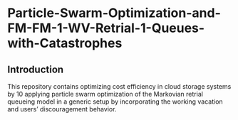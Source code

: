# Particle-Swarm-Optimization-and-FM-FM-1-WV-Retrial-1-Queues-with-Catastrophes

## Introduction
This repository contains optimizing cost efficiency in cloud storage systems by 10 applying particle swarm optimization of the Markovian retrial queueing model in a generic setup by incorporating the working vacation and users’ discouragement behavior.
